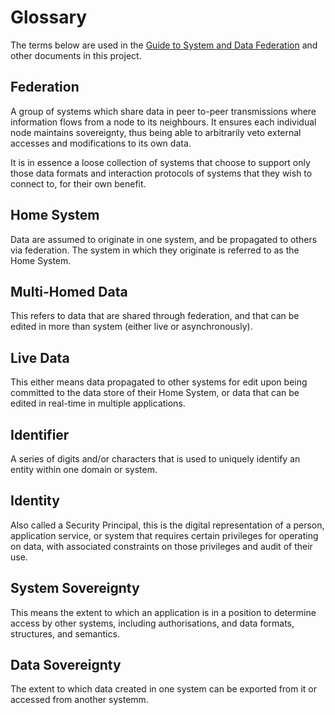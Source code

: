 # Glossary
The terms below are used in the [Guide to System and Data Federation](./federation-guide.md) and other documents in this project.

## Federation
A group of systems which share data in peer to-peer transmissions where information flows from a node to its neighbours.  It ensures each individual node maintains sovereignty, thus being able to arbitrarily veto external accesses and modifications to its own data.

It is in essence a loose collection of systems that choose to support only those data formats and interaction protocols of systems that they wish to connect to, for their own benefit.
## Home System
Data are assumed to originate in one system, and be propagated to others via federation.  The system in which they originate is referred to as the Home System.
## Multi-Homed Data
This refers to data that are shared through federation, and that can be edited in more than system (either live or asynchronously).
## Live Data
This either means data propagated to other systems for edit upon being committed to the data store of their Home System, or data that can be edited in real-time in multiple applications.
## Identifier
A series of digits and/or characters that is used to uniquely identify an entity within one domain or system.
## Identity
Also called a Security Principal, this is the digital representation of a person, application service, or system that requires certain privileges for operating on data, with associated constraints on those privileges and audit of their use.
## System Sovereignty
This means the extent to which an application is in a position to determine access by other systems, including authorisations, and data formats, structures, and semantics.
## Data Sovereignty
The extent to which data created in one system can be exported from it or accessed from another systemm.
